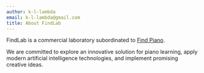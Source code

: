 ```yaml
---
author: k-l-lambda
email: k-l-lambda@gmail.com
title: About FindLab
---
```


FindLab is a commercial laboratory subordinated to [Find Piano](https://www.findpiano.cn/).

We are committed to explore an innovative solution for piano learning,
apply modern artificial intelligence technologies, and implement promising creative ideas.
